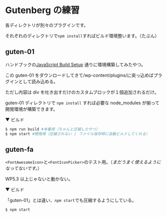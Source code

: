 # Gutenberg の練習

各ディレクトリが別々のプラグインです。

それぞれのディレクトリで`npm install`すればビルド環境整います。（たぶん）

## guten-01

ハンドブックの[JavaScript Build Setup](https://developer.wordpress.org/block-editor/tutorials/javascript/js-build-setup/) 通りに環境構築してみたやつ。

この guten-01 をダウンロードしてきて/wp-content/plugins/に突っ込めばプラグインとして読み込める。

ただし内容は div を吐き出すだけのカスタムブロックが１個追加されるだけ。

guten-01 ディレクトリで `npm install` すれば必要な node_modules が揃って開発環境が構築できます。

▼ ビルド

```bash
$ npm run build #本番用（ちゃんと圧縮したやつ）
$ npm start #開発用（圧縮されない / ファイル保存時に自動ビルドしてくれる）
```

## guten-fa

`<FontAwesomeIcon>`と`<FontIconPicker>`のテスト用。（_まだうまく使えるようになってないです。_）

WP5.3 以上じゃないと動かない。

▼ ビルド

「guten-01」とは違い、`npm start`でも圧縮するようにしている。

```bash
$ npm start
```
